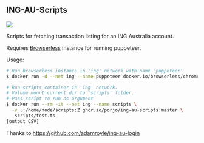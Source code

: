 ## ING-AU-Scripts

[![](https://img.shields.io/github/workflow/status/porjo/ing-au-scripts/Build%20and%20Publish)](https://github.com/users/porjo/packages/container/package/ing-au-scripts)


Scripts for fetching transaction listing for an ING Australia account.

Requires [Browserless](https://github.com/browserless/chrome) instance for running puppeteer.

Usage:

```sh
# Run browserless instance in 'ing' network with name 'puppeteer'
$ docker run -d --net ing --name puppeteer docker.io/browserless/chrome

# Run scripts container in 'ing' network.
# Volume mount current dir to 'scripts' folder.
# Pass script to run as argument
$ docker run --rm -it --net ing --name scripts \
  -v .:/home/node/scripts:Z ghcr.io/porjo/ing-au-scripts:master \
   scripts/test.ts
[output CSV]
```

Thanks to https://github.com/adamroyle/ing-au-login
